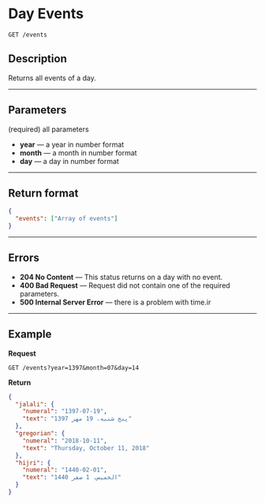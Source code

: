 # Day Events

    GET /events

## Description

Returns all events of a day.

---

## Parameters

(required) all parameters

* **year** — a year in number format
* **month** — a month in number format
* **day** — a day in number format

---

## Return format

```json
{
  "events": ["Array of events"]
}
```

---

## Errors

* **204 No Content** — This status returns on a day with no event.
* **400 Bad Request** — Request did not contain one of the required parameters.
* **500 Internal Server Error** — there is a problem with time.ir

---

## Example

**Request**

    GET /events?year=1397&month=07&day=14

**Return**

```json
{
  "jalali": {
    "numeral": "1397-07-19",
    "text": "پنج شنبه، 19 مهر 1397"
  },
  "gregorian": {
    "numeral": "2018-10-11",
    "text": "Thursday, October 11, 2018"
  },
  "hijri": {
    "numeral": "1440-02-01",
    "text": "الخمیس‬، 1 صفر 1440"
  }
}
```
